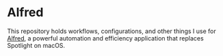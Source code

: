 # Alfred
This repository holds workflows, configurations, and other things I use for [Alfred](https://www.alfredapp.com/), a powerful automation and efficiency application that replaces Spotlight on macOS.
